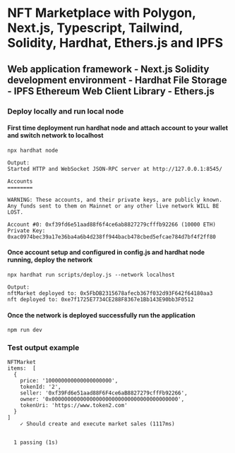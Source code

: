# NFT Marketplace with Polygon, Next.js, Typescript, Tailwind, Solidity, Hardhat, Ethers.js and IPFS
## Web application framework - Next.js Solidity development environment - Hardhat File Storage - IPFS Ethereum Web Client Library - Ethers.js

### Deploy locally and run local node
#### First time deployment run hardhat node and attach account to your wallet and switch network to localhost
```
npx hardhat node

Output:
Started HTTP and WebSocket JSON-RPC server at http://127.0.0.1:8545/

Accounts
========

WARNING: These accounts, and their private keys, are publicly known.
Any funds sent to them on Mainnet or any other live network WILL BE LOST.

Account #0: 0xf39fd6e51aad88f6f4ce6ab8827279cfffb92266 (10000 ETH)
Private Key: 0xac0974bec39a17e36ba4a6b4d238ff944bacb478cbed5efcae784d7bf4f2ff80
```

#### Once account setup and configured in config.js and hardhat node running, deploy the network
```
npx hardhat run scripts/deploy.js --network localhost

Output:
nftMarket deployed to: 0x5FbDB2315678afecb367f032d93F642f64180aa3
nft deployed to: 0xe7f1725E7734CE288F8367e1Bb143E90bb3F0512
```

#### Once the network is deployed successfully run the application
```
npm run dev
```

### Test output example
```
NFTMarket
items:  [
  {
    price: '100000000000000000000',
    tokenId: '2',
    seller: '0xf39Fd6e51aad88F6F4ce6aB8827279cffFb92266',
    owner: '0x0000000000000000000000000000000000000000',
    tokenUri: 'https://www.token2.com'
  }
]
    ✓ Should create and execute market sales (1117ms)


  1 passing (1s)
```